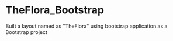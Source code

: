 # TheFlora_Bootstrap
Built a layout named as "TheFlora" using bootstrap application as a Bootstrap project
